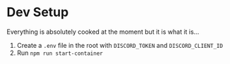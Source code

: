 # Dev Setup

Everything is absolutely cooked at the moment but it is what it is...

1. Create a `.env` file in the root with `DISCORD_TOKEN` and `DISCORD_CLIENT_ID`
2. Run `npm run start-container`
